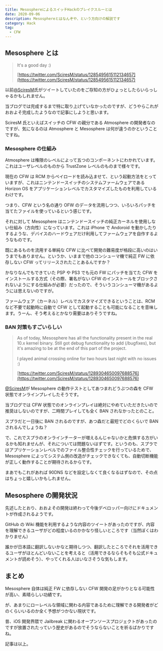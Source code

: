 ```yaml
---
title: MesosphereによるスイッチHackのブレイクスルーとは
date: 2020-09-06
description: Mesosphereとはなんぞや、という方向けの解説です
category: Hack
tag:
  - CFW
---
```


## Mesosphere とは

> It's a good day :)
>
> [https://twitter.com/SciresM/status/1285495615112134657](https://twitter.com/SciresM/status/1285495615112134657)

以前[@SciresM](https://twitter.com/SciresM)氏がツイートしていたのをご存知の方がひょっとしたらいらっしゃるかもしれません。

当ブログでは完成するまで特に取り上げていなかったのですが、どうやらこれがおおよそ完成したようなので記事にしようと思います。

SciresM 氏といえばスイッチの CFW の親分である Atmosphere の開発者なのですが、気になるのは Atmosphere と Mesosphere は何が違うのかということですね。

### Mesosphere の仕組み

Atmosphere は権限のレベルによって五つのコンポーネントにわかれています。これはユーザレベルのものから TrustZone レベルのものまで様々です。

現在の CFW は RCM からペイロードを読み込ませて、という起動方法をとっていますが、これはニンテンドースイッチのシステムファームウェアである Horizon OS をアプリケーションレベルでカスタマイズしたものを利用しているわけです。

つまり、CFW という名の通り OFW のデータを流用しつつ、いろいろパッチを当てたファイルを使っているという感じです。

それに対して Mesosphere はニンテンドースイッチの純正カーネルを使用しない仕組み（方向性）になっています。これは iPhone で Andoroid を動かしたりするような、デバイスのハードウェアだけ利用してファームウェアを自作するようなものです。

既にあるものを流用する単純な CFW に比べて開発の難易度が格段に高いのはいうまでもありません。というか、いままで他のコンシューマ機で純正 FW に依存しない CFW ってリリースされたことあるんですか？

かなりなんでもできていた PSP や PS3 でも元の FW にパッチを当てた CFW をインストールする方式（その際、署名がない CFW のインストールをブロックされないようにする仕組みが必要）だったので、そういうコンシューマ機があるようには思えないのですが。

ファームウェア（カーネル）レベルでカスタマイズできるということは、RCM など不要で起動時に自動で CFW として起動することも可能になることを意味します。うーん、そう考えるとかなり需要はありそうですね。

### BAN 対策もすごいらしい

> As of today, Mesosphere has all the functionality present in the real 10.x kernel binary. Still got debug functionality to add (/bugfixes), but it's amazing to be at the end of this part of the project.<br><br>I played animal crossing online for two hours last night with no issues :)
>
> [https://twitter.com/SciresM/status/1289304650097688576](https://twitter.com/SciresM/status/1289304650097688576)

[@SciresM](https://twitter.com/SciresM)が Mesosphere の動作テストとしてあつまれどうぶつの森を CFW 状態でオンラインプレイしたそうです。

当ブログでは CFW 状態でのオンラインプレイは絶対にやめていただきたいので推奨はしないのですが、二時間プレイしても全く BAN されなかったとのこと。

スプラだと一日後に BAN されるのですが、あつ森だと最短でどのくらいで BAN されるんでしょうね？

で、これでスプラのオンラインチーターが増えるんじゃないかと危惧する方がいるかも知れませんが、それについては問題ないはずです。というのも、スプラではアプリケーションレベルでのファイル整合性チェックを行っているためで、Mesosphere によってシステム側の改造がチェックできなくても、自動切断機能が正しく動作することが期待されるからです。

まあでもこれがあれば 90DNS などを設定しなくて良くなるはずなので、その点はちょっと嬉しいかもしれません。

## Mesosphere の開発状況

先述したとおり、おおよその開発は終わって今後デベロッパー向けにドキュメントが作成されるようです。

GitHub の Wiki 機能を利用するような内容のツイートがあったのですが、内容を理解できるユーザがどの程度いるのかかなり怪しいところです（当然ぼくはわかりません）

誰かが日本語に翻訳しないかなと期待しつつ、翻訳したところでそれを活用できるユーザがほとんどいないことを考えると（活用できるならそもそも公式ドキュメントが読めそう）、やってくれる人はいなさそうな気もします。

## まとめ

Mesosphere 自体は純正 FW に依存しない CFW 開発の足がかりとなる可能性が高い、素晴らしい功績です。

が、あまりにローレベルな領域に関わる内容であるために理解できる開発者がどのくらいいるのか全く予想がつかない現状です。

昔、iOS 開発界隈で Jailbreak に関わるオープンソースプロジェクトがあったのですが放置されたっていう歴史があるのでそうならないことを祈るばかりですね。

記事は以上。
